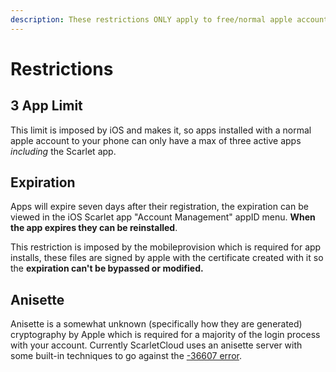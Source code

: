 ```yaml
---
description: These restrictions ONLY apply to free/normal apple accounts
---
```


# Restrictions

## 3 App Limit

This limit is imposed by iOS and makes it, so apps installed with a normal apple account to your phone can only have a max of three active apps _including_ the Scarlet app.

## Expiration

Apps will expire seven days after their registration, the expiration can be viewed in the iOS Scarlet app "Account Management" appID menu. **When the app expires they can be reinstalled**.



This restriction is imposed by the mobileprovision which is required for app installs, these files are signed by apple with the certificate created with it so the **expiration can't be bypassed or modified.**

## Anisette

Anisette is a somewhat unknown (specifically how they are generated) cryptography by Apple which is required for a majority of the login process with your account. Currently ScarletCloud uses an anisette server with some built-in techniques to go against the [-36607 error](36607-anisette-abuse.md).
